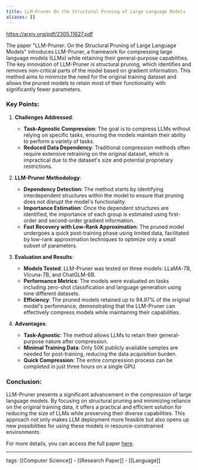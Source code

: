 ```yaml
---
title: LLM-Pruner On the Structural Pruning of Large Language Models
aliases: []
---
```


https://arxiv.org/pdf/2305.11627.pdf

The paper "LLM-Pruner: On the Structural Pruning of Large Language Models" introduces LLM-Pruner, a framework for compressing large language models (LLMs) while retaining their general-purpose capabilities. The key innovation of LLM-Pruner is structural pruning, which identifies and removes non-critical parts of the model based on gradient information. This method aims to minimize the need for the original training dataset and allows the pruned models to retain most of their functionality with significantly fewer parameters.

### Key Points:

1. **Challenges Addressed**:
    - **Task-Agnostic Compression**: The goal is to compress LLMs without relying on specific tasks, ensuring the models maintain their ability to perform a variety of tasks.
    - **Reduced Data Dependency**: Traditional compression methods often require extensive retraining on the original dataset, which is impractical due to the dataset's size and potential proprietary restrictions.

2. **LLM-Pruner Methodology**:
    - **Dependency Detection**: The method starts by identifying interdependent structures within the model to ensure that pruning does not disrupt the model's functionality.
    - **Importance Estimation**: Once the dependent structures are identified, the importance of each group is estimated using first-order and second-order gradient information.
    - **Fast Recovery with Low-Rank Approximation**: The pruned model undergoes a quick post-training phase using limited data, facilitated by low-rank approximation techniques to optimize only a small subset of parameters.

3. **Evaluation and Results**:
    - **Models Tested**: LLM-Pruner was tested on three models: LLaMA-7B, Vicuna-7B, and ChatGLM-6B.
    - **Performance Metrics**: The models were evaluated on tasks including zero-shot classification and language generation using nine different datasets.
    - **Efficiency**: The pruned models retained up to 94.97% of the original model's performance, demonstrating that the LLM-Pruner can effectively compress models while maintaining their capabilities.

4. **Advantages**:
    - **Task-Agnostic**: The method allows LLMs to retain their general-purpose nature after compression.
    - **Minimal Training Data**: Only 50K publicly available samples are needed for post-training, reducing the data acquisition burden.
    - **Quick Compression**: The entire compression process can be completed in just three hours on a single GPU.

### Conclusion:
LLM-Pruner presents a significant advancement in the compression of large language models. By focusing on structural pruning and minimizing reliance on the original training data, it offers a practical and efficient solution for reducing the size of LLMs while preserving their diverse capabilities. This approach not only makes LLM deployment more feasible but also opens up new possibilities for using these models in resource-constrained environments.

For more details, you can access the full paper [here](https://arxiv.org/pdf/2305.11627.pdf).

---

tags: [[Computer Science]] - [[Research Paper]] - [[Language]]